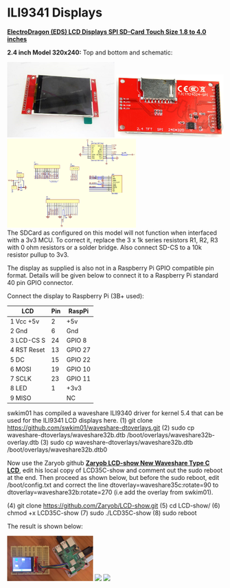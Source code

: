 # ILI9341 Displays

[**ElectroDragon (EDS) LCD Displays SPI SD-Card Touch Size 1.8 to 4.0 inches**](https://www.electrodragon.com/product/eds-tft-lcd-lcm-spi-interface-variable1-82-2/)

**2.4 inch Model 320x240:** 
Top and bottom and schematic:
<p align="left">
<img src="images/pic1.jpg" width="250" />  
<img src="images/pic3.jpg" width="250" /> 
<img src="images/schematic1.jpg" width="300" />  
<br>
The SDCard as configured on this model will not function when interfaced with a 3v3 MCU. To correct it, replace the 3 x 1k series resistors R1, R2, R3 with 0 ohm resistors or a solder bridge. Also connect SD-CS to a 10k resistor pullup to 3v3.

The display as supplied is also not in a Raspberry Pi GPIO compatible pin format. Details will be given below to connect it to a Raspberry Pi standard 40 pin GPIO connector.

Connect the display to Raspberry Pi (3B+ used):

|     LCD     | Pin  | RaspPi |  
|-------------|------|--------| 
|1 Vcc +5v    |	2 	  |  +5v   |  
|2 Gnd 	      |	6    |  Gnd   |  
|3 LCD-CS S   | 24	  | GPIO 8 | 
|4 RST Reset  |	13 	 | GPIO 27| 
|5 DC         | 15 	 | GPIO 22|  
|6 MOSI       |	19 	 | GPIO 10|  
|7 SCLK       | 23	  | GPIO 11| 
|8 LED        | 1	   | +3v3   |  
|9 MISO       |  	   |   NC   | 

swkim01 has compiled a waveshare ILI9340 driver for kernel 5.4 that can be used for the ILI9341 LCD displays here.
(1) git clone https://github.com/swkim01/waveshare-dtoverlays.git
(2) sudo cp waveshare-dtoverlays/waveshare32b.dtb /boot/overlays/waveshare32b-overlay.dtb
(3) sudo cp waveshare-dtoverlays/waveshare32b.dtb /boot/overlays/waveshare32b.dtb0

Now use the Zaryob github [**Zaryob LCD-show New Waveshare Type C LCD**](https://github.com/Zaryob/LCD-show), edit his local copy of LCD35C-show and comment out the sudo reboot at the end. Then proceed as shown below, but before the sudo reboot, edit /boot/config.txt and correct the line dtoverlay=waveshare35c:rotate=90 to dtoverlay=waveshare32b:rotate=270 (i.e add the overlay from swkim01).

(4) git clone https://github.com/Zaryob/LCD-show.git
(5) cd LCD-show/
(6) chmod +x LCD35C-show
(7) sudo ./LCD35C-show
(8) sudo reboot

The result is shown below:
<p align="left">
<img src="images/pic10.jpg" width="200" />  
<img src="images/pic11" width="200" />  
<img src="images/pic12" width="200" />  
<br>



 



